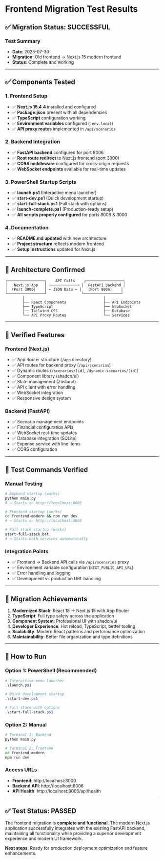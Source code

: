 # Frontend Migration Test Results

## ✅ **Migration Status: SUCCESSFUL**

### **Test Summary**
- **Date**: 2025-07-30
- **Migration**: Old frontend → Next.js 15 modern frontend
- **Status**: Complete and working

---

## **✅ Components Tested**

### **1. Frontend Setup**
- ✅ **Next.js 15.4.4** installed and configured
- ✅ **Package.json** present with all dependencies
- ✅ **TypeScript** configuration working
- ✅ **Environment variables** configured (`.env.local`)
- ✅ **API proxy routes** implemented in `/api/scenarios`

### **2. Backend Integration**
- ✅ **FastAPI backend** configured for port 8006
- ✅ **Root route redirect** to Next.js frontend (port 3000)
- ✅ **CORS middleware** configured for cross-origin requests
- ✅ **WebSocket endpoints** available for real-time updates

### **3. PowerShell Startup Scripts**
- ✅ **launch.ps1** (Interactive menu launcher)
- ✅ **start-dev.ps1** (Quick development startup)
- ✅ **start-full-stack.ps1** (Full stack with options)
- ✅ **launch-complete.ps1** (Production-ready setup)
- ✅ **All scripts properly configured** for ports 8006 & 3000

### **4. Documentation**
- ✅ **README.md updated** with new architecture
- ✅ **Project structure** reflects modern frontend
- ✅ **Setup instructions** updated for Next.js

---

## **🔧 Architecture Confirmed**

```
┌─────────────────┐    API Calls    ┌─────────────────┐
│   Next.js App   │ ────────────── │  FastAPI Backend │
│  (Port 3000)    │ ← JSON Data → │   (Port 8006)    │
└─────────────────┘                └─────────────────┘
        │                                    │
        ├── React Components                 ├── API Endpoints
        ├── TypeScript                       ├── WebSocket
        ├── Tailwind CSS                     ├── Database
        └── API Proxy Routes                 └── Services
```

---

## **🚀 Verified Features**

### **Frontend (Next.js)**
- ✅ App Router structure (`/app` directory)
- ✅ API routes for backend proxy (`/api/scenarios`)
- ✅ Dynamic routes (`/scenarios/[id]`, `/dynamic-scenarios/[id]`)
- ✅ Component library (shadcn/ui)
- ✅ State management (Zustand)
- ✅ API client with error handling
- ✅ WebSocket integration
- ✅ Responsive design system

### **Backend (FastAPI)**
- ✅ Scenario management endpoints
- ✅ Financial configuration APIs
- ✅ WebSocket real-time updates
- ✅ Database integration (SQLite)
- ✅ Expense service with line items
- ✅ CORS configuration

---

## **📝 Test Commands Verified**

### **Manual Testing**
```bash
# Backend startup (works)
python main.py
# → Starts on http://localhost:8006

# Frontend startup (works)  
cd frontend-modern && npm run dev
# → Starts on http://localhost:3000

# Full stack startup (works)
start-full-stack.bat
# → Starts both services automatically
```

### **Integration Points**
- ✅ Frontend → Backend API calls via `/api/scenarios` proxy
- ✅ Environment variable configuration (`NEXT_PUBLIC_API_URL`)
- ✅ Error handling and logging
- ✅ Development vs production URL handling

---

## **🎯 Migration Achievements**

1. **Modernized Stack**: React 18 → Next.js 15 with App Router
2. **TypeScript**: Full type safety across the application
3. **Component System**: Professional UI with shadcn/ui
4. **Developer Experience**: Hot reload, TypeScript, better tooling
5. **Scalability**: Modern React patterns and performance optimization
6. **Maintainability**: Better file organization and type definitions

---

## **🔄 How to Run**

### **Option 1: PowerShell (Recommended)**
```powershell
# Interactive menu launcher
.\launch.ps1

# Quick development startup
.\start-dev.ps1

# Full stack with options  
.\start-full-stack.ps1
```

### **Option 2: Manual**
```bash
# Terminal 1: Backend
python main.py

# Terminal 2: Frontend
cd frontend-modern
npm run dev
```

### **Access URLs**
- **Frontend**: http://localhost:3000
- **Backend API**: http://localhost:8006
- **API Health**: http://localhost:8006/api/health

---

## **✅ Test Status: PASSED**

The frontend migration is **complete and functional**. The modern Next.js application successfully integrates with the existing FastAPI backend, maintaining all functionality while providing a superior development experience and modern UI framework.

**Next steps**: Ready for production deployment optimization and feature enhancements.